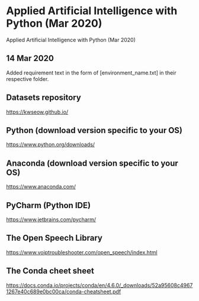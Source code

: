 # Applied Artificial Intelligence with Python (Mar 2020)
Applied Artificial Intelligence with Python (Mar 2020)

## 14 Mar 2020 
Added requirement text in the form of [environment_name.txt] in their respective folder.

## Datasets repository
https://kwseow.github.io/

## Python (download version specific to your OS) 
https://www.python.org/downloads/

## Anaconda (download version specific to your OS) 
https://www.anaconda.com/

## PyCharm (Python IDE)
https://www.jetbrains.com/pycharm/

## The Open Speech Library
https://www.voiptroubleshooter.com/open_speech/index.html

## The Conda cheet sheet
https://docs.conda.io/projects/conda/en/4.6.0/_downloads/52a95608c49671267e40c689e0bc00ca/conda-cheatsheet.pdf
